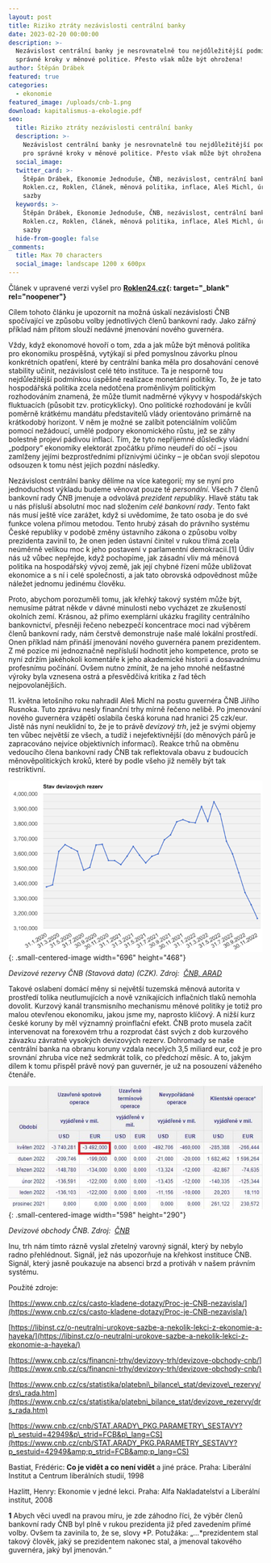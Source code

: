```yaml
---
layout: post
title: Riziko ztráty nezávislosti centrální banky
date: 2023-02-20 00:00:00
description: >-
  Nezávislost centrální banky je nesrovnatelně tou nejdůležitější podmínkou pro
  správné kroky v měnové politice. Přesto však může být ohrožena!
author: Štěpán Drábek
featured: true
categories:
  - ekonomie
featured_image: /uploads/cnb-1.png
download: kapitalismus-a-ekologie.pdf
seo:
  title: Riziko ztráty nezávislosti centrální banky
  description: >-
    Nezávislost centrální banky je nesrovnatelně tou nejdůležitější podmínkou
    pro správné kroky v měnové politice. Přesto však může být ohrožena!
  social_image:
  twitter_card: >-
    Štěpán Drábek, Ekonomie Jednoduše, ČNB, nezávislost, centrální banka,
    Roklen.cz, Roklen, článek, měnová politika, inflace, Aleš Michl, úrokové
    sazby
  keywords: >-
    Štěpán Drábek, Ekonomie Jednoduše, ČNB, nezávislost, centrální banka,
    Roklen.cz, Roklen, článek, měnová politika, inflace, Aleš Michl, úrokové
    sazby
  hide-from-google: false
_comments:
  title: Max 70 characters
  social_image: landscape 1200 x 600px
---
```

Článek v upravené verzi vyšel pro&nbsp;**[Roklen24.cz](https://roklen24.cz/riziko-ztraty-nezavislosti-centralni-banky/){: target="_blank" rel="noopener"}**

Cílem tohoto článku je upozornit na možná úskalí nezávislosti ČNB spočívající ve způsobu volby jednotlivých členů bankovní rady. Jako zářný příklad nám přitom slouží nedávné jmenování nového guvernéra.

Vždy, když ekonomové hovoří o tom, zda a jak může být měnová politika pro ekonomiku prospěšná, vytýkají si před pomyslnou závorku plnou konkrétních opatření, které by centrální banka měla pro dosahování cenové stability učinit, nezávislost celé této instituce. Ta je nesporně tou nejdůležitější podmínkou úspěšné realizace monetární politiky. To, že je tato hospodářská politika zcela nedotčena proměnlivým politickým rozhodováním znamená, že může tlumit nadměrné výkyvy v hospodářských fluktuacích (působit tzv. proticyklicky). Ono politické rozhodování je kvůli poměrně krátkému mandátu představitelů vlády orientováno primárně na krátkodobý horizont. V něm je možné se zalíbit potenciálním voličům pomocí nežádoucí, umělé podpory ekonomického růstu, jež se záhy bolestně projeví pádivou inflací. Tím, že tyto nepříjemné důsledky vládní „podpory“ ekonomiky elektorát zpočátku přímo neudeří do očí – jsou zamlženy jejími bezprostředními příznivými účinky – je občan svojí slepotou odsouzen k tomu nést jejich pozdní následky.

Nezávislost centrální banky dělíme na více kategorií; my se nyní pro jednoduchost výkladu budeme věnovat pouze té *personální*. Všech 7 členů bankovní rady ČNB jmenuje a odvolává *prezident republiky*. Hlavě státu tak u nás přísluší absolutní moc nad složením *celé bankovní rady*. Tento fakt nás musí ještě více zarážet, když si uvědomíme, že tato osoba je do své funkce volena přímou metodou. Tento hrubý zásah do právního systému České republiky v podobě změny ústavního zákona o způsobu volby prezidenta zavinil to, že onen jeden ústavní činitel v rukou třímá zcela neúměrně velikou moc k jeho postavení v parlamentní demokracii.\[1\] Údiv nás už vůbec nepřejde, když pochopíme, jak zásadní vliv má měnová politika na hospodářský vývoj země, jak její chybné řízení může ubližovat ekonomice a s ní i celé společnosti, a jak tato obrovská odpovědnost může náležet jednomu jedinému člověku.

Proto, abychom porozuměli tomu, jak křehký takový systém může být, nemusíme pátrat někde v dávné minulosti nebo vycházet ze zkušeností okolních zemí. Krásnou, až přímo exemplární ukázku fragility centrálního bankovnictví, přesněji řečeno nebezpečí koncentrace moci nad výběrem členů bankovní rady, nám čerstvě demonstruje naše malé lokální prostředí. Onen příklad nám přináší jmenování nového guvernéra panem prezidentem. Z mé pozice mi jednoznačně nepřísluší hodnotit jeho kompetence, proto se nyní zdržím jakéhokoli komentáře k jeho akademické historii a dosavadnímu profesnímu počínání. Ovšem nutno zmínit, že na jeho mnohé nešťastné výroky byla vznesena ostrá a přesvědčivá kritika z řad těch nejpovolanějších.

11\. května letošního roku nahradil Aleš Michl na postu guvernéra ČNB Jiřího Rusnoka. Tuto zprávu nesly finanční trhy mírně řečeno nelibě. Po jmenování nového guvernéra vzápětí oslabila česká koruna nad hranici 25 czk/eur. Jistě nás nyní neuklidní to, že je to právě *devizový trh*, jež je svými objemy ten vůbec největší ze všech, a tudíž i nejefektivnější (do měnových párů je zapracováno nejvíce objektivních informací). Reakce trhů na obměnu vedoucího člena bankovní rady ČNB tak reflektovala obavu z budoucích měnověpolitických kroků, které by podle všeho již neměly být tak restriktivní.

![](/uploads/michl.png){: .small-centered-image width="696" height="468"}

*Devizové rezervy ČNB (Stavová data) (CZK). Zdroj: &nbsp;*[*ČNB, ARAD*](https://www.cnb.cz/cnb/STAT.ARADY_PKG.VYSTUP?p_period=1&amp;p_sort=2&amp;p_des=50&amp;p_sestuid=42949&amp;p_uka=2&amp;p_strid=FCB&amp;p_od=201201&amp;p_do=202211&amp;p_lang=CS&amp;p_format=4&amp;p_decsep=%2C)

Takové oslabení domácí měny si největší tuzemská měnová autorita v prostředí tolika neutlumujících a nově vznikajících inflačních tlaků nemohla dovolit. Kurzový kanál transmisního mechanismu měnové politiky je totiž pro malou otevřenou ekonomiku, jakou jsme my, naprosto klíčový. A nižší kurz české koruny by měl významný proinflační efekt. ČNB proto musela začít intervenovat na forexovém trhu a rozprodat část svých z dob kurzového závazku závratně vysokých devizových rezerv. Dohromady se naše centrální banka na obranu koruny vzdala necelých 3,5 miliard eur, což je pro srovnání zhruba více než sedmkrát tolik, co předchozí měsíc. A to, jakým dílem k tomu přispěl právě nový pan guvernér, je už na posouzení váženého čtenáře.

![](/uploads/cnb-1.jpeg){: .small-centered-image width="598" height="290"}

*Devizové obchody ČNB. Zdroj: &nbsp;*[*ČNB*](https://www.cnb.cz/cs/financni-trhy/devizovy-trh/devizove-obchody-cnb/)

Inu, trh nám tímto rázně vyslal zřetelný varovný signál, který by nebylo radno přehlédnout. Signál, jež nás upozorňuje na křehkost instituce ČNB. Signál, který jasně poukazuje na absenci brzd a protiváh v našem právním systému.

Použité zdroje:

[https://www.cnb.cz/cs/casto-kladene-dotazy/Proc-je-CNB-nezavisla/](https://www.cnb.cz/cs/casto-kladene-dotazy/Proc-je-CNB-nezavisla/)

[https://libinst.cz/o-neutralni-urokove-sazbe-a-nekolik-lekci-z-ekonomie-a-hayeka/](https://libinst.cz/o-neutralni-urokove-sazbe-a-nekolik-lekci-z-ekonomie-a-hayeka/)

[https://www.cnb.cz/cs/financni-trhy/devizovy-trh/devizove-obchody-cnb/](https://www.cnb.cz/cs/financni-trhy/devizovy-trh/devizove-obchody-cnb/)

[https://www.cnb.cz/cs/statistika/platebni\_bilance\_stat/devizove\_rezervy/drs\_rada.htm](https://www.cnb.cz/cs/statistika/platebni_bilance_stat/devizove_rezervy/drs_rada.htm)

[https://www.cnb.cz/cnb/STAT.ARADY\_PKG.PARAMETRY\_SESTAVY?p\_sestuid=42949&p\_strid=FCB&p\_lang=CS](https://www.cnb.cz/cnb/STAT.ARADY_PKG.PARAMETRY_SESTAVY?p_sestuid=42949&amp;p_strid=FCB&amp;p_lang=CS)

Bastiat, Frédéric: **Co je vidět a co není vidět** a jiné práce. Praha: Liberální Institut a Centrum liberálních studií, 1998

Hazlitt, Henry: Ekonomie v jedné lekci. Praha: Alfa Nakladatelství a Liberální institut, 2008

**1** Abych věci uvedl na pravou míru, je zde záhodno říci, že výběr členů bankovní rady ČNB byl plně v rukou prezidenta již před zavedením přímé volby. Ovšem ta zavinila to, že se, slovy *P. Potužáka: „...*prezidentem stal takový člověk, jaký se prezidentem nakonec stal, a jmenoval takového guvernéra, jaký byl jmenován.“